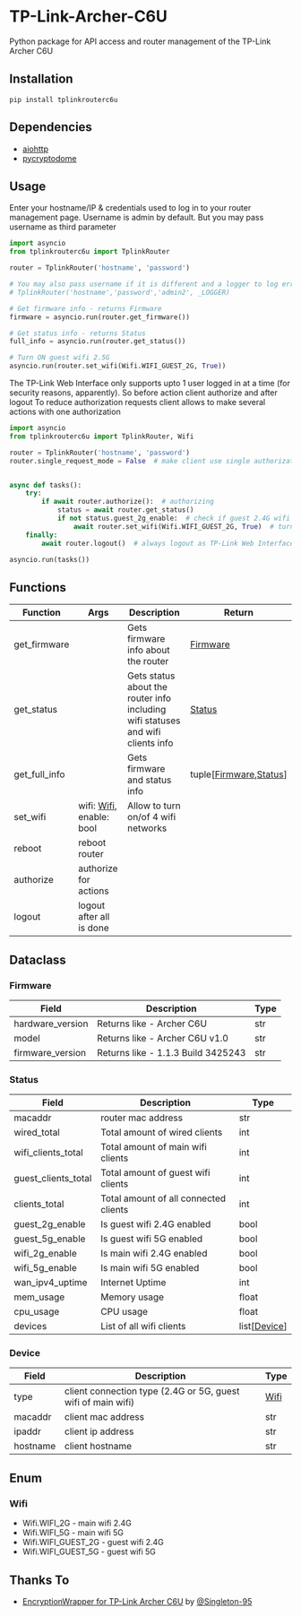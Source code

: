 # TP-Link-Archer-C6U
Python package for API access and router management of the TP-Link Archer C6U

## Installation
`pip install tplinkrouterc6u`

## Dependencies
 - [aiohttp](https://pypi.org/project/aiohttp/)
 - [pycryptodome](https://pypi.org/project/pycryptodome/)

## Usage
Enter your hostname/IP & credentials used to log in to your router management page. Username is admin by default. But you may pass username as third parameter

```python
import asyncio
from tplinkrouterc6u import TplinkRouter

router = TplinkRouter('hostname', 'password')

# You may also pass username if it is different and a logger to log errors as
# TplinkRouter('hostname','password','admin2', _LOGGER)

# Get firmware info - returns Firmware
firmware = asyncio.run(router.get_firmware())

# Get status info - returns Status
full_info = asyncio.run(router.get_status())

# Turn ON guest wifi 2.5G
asyncio.run(router.set_wifi(Wifi.WIFI_GUEST_2G, True))
```

The TP-Link Web Interface only supports upto 1 user logged in at a time (for security reasons, apparently).
So before action client authorize and after logout
To reduce authorization requests client allows to make several actions with one authorization

```python
import asyncio
from tplinkrouterc6u import TplinkRouter, Wifi

router = TplinkRouter('hostname', 'password')
router.single_request_mode = False  # make client use single authorization


async def tasks():
    try:
        if await router.authorize():  # authorizing
            status = await router.get_status()
            if not status.guest_2g_enable:  # check if guest 2.4G wifi is disable
                await router.set_wifi(Wifi.WIFI_GUEST_2G, True)  # turn on guest 2.4G wifi
    finally:
        await router.logout()  # always logout as TP-Link Web Interface only supports upto 1 user logged 

asyncio.run(tasks())
```

## Functions
| Function | Args | Description | Return |
|--|--|--|--|
| get_firmware |  | Gets firmware info about the router | [Firmware](#firmware) |
| get_status |  | Gets status about the router info including wifi statuses and wifi clients info | [Status](#status) |
| get_full_info |  | Gets firmware and status info | tuple[[Firmware](#firmware),[Status](#status)] |
| set_wifi | wifi: [Wifi](#wifi), enable: bool | Allow to turn on/of 4 wifi networks |  |
| reboot | reboot router |  |
| authorize | authorize for actions |  |
| logout | logout after all is done |  |

## Dataclass
### <a id="firmware">Firmware</a>
| Field | Description | Type |
| --- |----|----|
| hardware_version | Returns like - Archer C6U | str |
| model | Returns like - Archer C6U v1.0 | str |
| firmware_version | Returns like - 1.1.3 Build 3425243 | str |

### <a id="status">Status</a>
| Field | Description | Type |
| --- |---|---|
| macaddr | router mac address | str |
| wired_total | Total amount of wired clients | int |
| wifi_clients_total | Total amount of main wifi clients | int |
| guest_clients_total | Total amount of guest wifi clients | int |
| clients_total | Total amount of all connected clients | int |
| guest_2g_enable | Is guest wifi 2.4G enabled | bool |
| guest_5g_enable | Is guest wifi 5G enabled | bool |
| wifi_2g_enable | Is main wifi 2.4G enabled | bool |
| wifi_5g_enable | Is main wifi 5G enabled | bool |
| wan_ipv4_uptime | Internet Uptime | int |
| mem_usage | Memory usage | float |
| cpu_usage | CPU usage | float |
| devices | List of all wifi clients | list[[Device](#device)] |

### <a id="device">Device</a>
| Field | Description | Type |
| --- |---|---|
| type | client connection type (2.4G or 5G, guest wifi of main wifi) | [Wifi](#wifi) |
| macaddr | client mac address | str |
| ipaddr | client ip address | str |
| hostname | client hostname | str |

## Enum
### <a id="wifi">Wifi</a>
- Wifi.WIFI_2G - main wifi 2.4G
- Wifi.WIFI_5G - main wifi 5G
- Wifi.WIFI_GUEST_2G - guest wifi 2.4G
- Wifi.WIFI_GUEST_5G - guest wifi 5G

## Thanks To
 - [EncryptionWrapper for TP-Link Archer C6U](https://github.com/ericpignet/home-assistant-tplink_router/pull/42/files) by [@Singleton-95](https://github.com/Singleton-95)